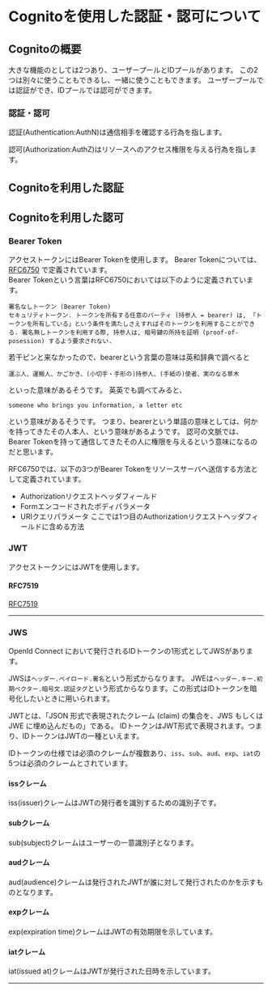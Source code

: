 # Cognitoを使用した認証・認可について

## Cognitoの概要

大きな機能のとしては2つあり、ユーザープールとIDプールがあります。
この2つは別々に使うこともできるし、一緒に使うこともできます。
ユーザープールでは認証ができ、IDプールでは認可ができます。

### 認証・認可

認証(Authentication:AuthN)は通信相手を確認する行為を指します。

認可(Authorization:AuthZ)はリソースへのアクセス権限を与える行為を指します。



## Cognitoを利用した認証

## Cognitoを利用した認可

### Bearer Token

アクセストークンにはBearer Tokenを使用します。
Bearer Tokenについては、[RFC6750](https://openid-foundation-japan.github.io/rfc6750.ja.html) で定義されています。  
Bearer Tokenという言葉はRFC6750においては以下のように定義されています。
```
署名なしトークン (Bearer Token)
セキュリティトークン. トークンを所有する任意のパーティ (持参人 = bearer) は, 「トークンを所有している」という条件を満たしさえすればそのトークンを利用することができる. 署名無しトークンを利用する際, 持参人は, 暗号鍵の所持を証明 (proof-of-posession) するよう要求されない.
```

若干ピンと来なかったので、bearerという言葉の意味は英和辞典で調べると
```
運ぶ人、運搬人、かごかき、(小切手・手形の)持参人、(手紙の)使者、実のなる草木
```

といった意味があるそうです。
英英でも調べてみると、
```
someone who brings you information, a letter etc
```

という意味があるそうです。
つまり、bearerという単語の意味としては、何かを持ってきたその人本人、という意味があるようです。
認可の文脈では、Bearer Tokenを持って通信してきたその人に権限を与えるという意味になるのだと思います。

RFC6750では、以下の3つがBearer Tokenをリソースサーバへ送信する方法として定義されています。
* Authorizationリクエストヘッダフィールド
* Formエンコードされたボディパラメータ
* URIクエリパラメータ
ここでは1つ目のAuthorizationリクエストヘッダフィールドに含める方法


### JWT

アクセストークンにはJWTを使用します。

#### RFC7519

[RFC7519](https://openid-foundation-japan.github.io/draft-ietf-oauth-json-web-token-11.ja.html) 

---
### JWS
OpenId Connect において発行されるIDトークンの1形式としてJWSがあります。

JWSは`ヘッダー.ペイロード.署名`という形式からなります。
JWEは`ヘッダー.キー.初期ベクター.暗号文.認証タグ`という形式からなります。この形式はIDトークンを暗号化したいときに用いられます。

JWTとは、「JSON 形式で表現されたクレーム (claim) の集合を、JWS もしくは JWE に埋め込んだもの」である。
IDトークンはJWT形式で表現されます。つまり、IDトークンはJWTの一種といえます。

IDトークンの仕様では必須のクレームが複数あり、`iss`、`sub`、`aud`、`exp`、`iat`の5つは必須のクレームとされています。

#### issクレーム
iss(issuer)クレームはJWTの発行者を識別するための識別子です。

#### subクレーム
sub(subject)クレームはユーザーの一意識別子となります。

#### audクレーム
aud(audience)クレームは発行されたJWTが誰に対して発行されたのかを示すものとなります。

#### expクレーム
exp(expiration time)クレームはJWTの有効期限を示しています。

#### iatクレーム
iat(issued at)クレームはJWTが発行された日時を示しています。

---

